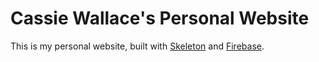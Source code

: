 # Cassie Wallace's Personal Website

This is my personal website, built with <a href="http://getskeleton.com/">Skeleton</a>
 and <a href="https://firebase.google.com/">Firebase</a>.
